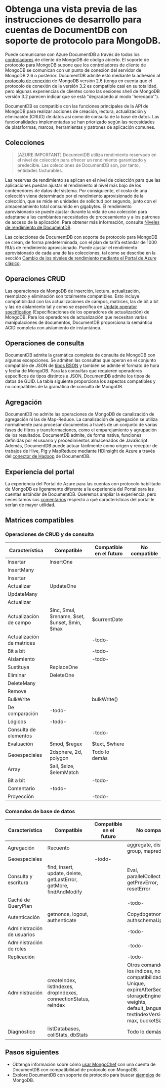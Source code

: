 <properties 
	pageTitle="Obtención de una vista previa de las instrucciones de desarrollo para cuentas de DocumentDB con soporte de protocolo para MongoDB | Microsoft Azure." 
	description="Aprenda a obtener una vista previa de las instrucciones de desarrollo para cuentas de DocumentDB con soporte de protocolo para MongoDB, que ya están disponibles para su vista previa." 
	services="documentdb" 
	authors="stephbaron" 
	manager="jhubbard" 
	editor="" 
	documentationCenter=""/>

<tags 
	ms.service="documentdb" 
	ms.workload="data-services" 
	ms.tgt_pltfrm="na" 
	ms.devlang="na" 
	ms.topic="article" 
	ms.date="08/23/2016" 
	ms.author="stbaro"/>

# Obtenga una vista previa de las instrucciones de desarrollo para cuentas de DocumentDB con soporte de protocolo para MongoDB.

Puede comunicarse con Azure DocumentDB a través de todos los [controladores](https://docs.mongodb.org/ecosystem/drivers/) de cliente de MongoDB de código abierto. El soporte de protocolo para MongoDB supone que los controladores de cliente de MongoDB se comunican con un punto de conexión del servidor de MongoDB 2.6 o posterior. DocumentDB admite esto mediante la adhesión al [protocolo de conexión](https://docs.mongodb.org/manual/reference/mongodb-wire-protocol/) de MongoDB versión 2.6 (tenga en cuenta que el protocolo de conexión de la versión 3.2 es compatible casi en su totalidad, pero algunas experiencias de clientes como las sesiones shell de MongoDB versión 3.2 parecen indicar que se está "degradando al modo 'heredado'").

DocumentDB es compatible con las funciones principales de la API de MongoDB para realizar acciones de creación, lectura, actualización y eliminación (CRUD) de datos así como de consulta de la base de datos. Las funcionalidades implementadas se han priorizado según las necesidades de plataformas, marcos, herramientas y patrones de aplicación comunes.

## Colecciones

> [AZURE.IMPORTANT] DocumentDB utiliza rendimiento reservado en el nivel de colección para ofrecer un rendimiento garantizado y predecible. Las colecciones de DocumentDB son, por tanto, entidades facturables.

Las reservas de rendimiento se aplican en el nivel de colección para que las aplicaciones puedan ajustar el rendimiento al nivel más bajo de los contenedores de datos del sistema. Por consiguiente, el costo de una colección viene determinado por el rendimiento aprovisionado de la colección, que se mide en unidades de solicitud por segundo, junto con el almacenamiento total consumido en gigabytes. El rendimiento aprovisionado se puede ajustar durante la vida de una colección para adaptarse a las cambiantes necesidades de procesamiento y a los patrones de acceso de la aplicación. Para obtener más información, consulte [Niveles de rendimiento de DocumentDB](documentdb-performance-levels.md).

Las colecciones de DocumentDB con soporte de protocolo para MongoDB se crean, de forma predeterminada, con el plan de tarifa estándar de 1000 RU/s de rendimiento aprovisionado. Puede ajustar el rendimiento aprovisionado de cada una de las colecciones, tal como se describe en la sección [Cambio de los niveles de rendimiento mediante el Portal de Azure clásico](documentdb-performance-levels.md#changing-performance-levels-using-the-azure-portal).

## Operaciones CRUD

Las operaciones de MongoDB de inserción, lectura, actualización, reemplazo y eliminación son totalmente compatibles. Esto incluye compatibilidad con las actualizaciones de campos, matrices, las de bit a bit y las de aislamiento tal y como se especifica en [Update operator specification](https://docs.mongodb.org/manual/reference/operator/update/) (Especificaciones de los operadores de actualización) de MongoDB. Para los operadores de actualización que necesitan varias manipulaciones de documentos, DocumentDB proporciona la semántica ACID completa con aislamiento de instantánea.

## Operaciones de consulta

DocumentDB admite la gramática completa de consulta de MongoDB con algunas excepciones. Se admiten las consultas que operan en el conjunto compatible de JSON de [tipos BSON](https://docs.mongodb.org/manual/reference/bson-types/) y también se admite el formato de hora y fecha de MongoDB. Para las consultas que requieren operadores específicos de tipos distintos a JSON, DocumentDB admite los tipos de datos de GUID. La tabla siguiente proporciona los aspectos compatibles y no compatibles de la gramática de consulta de MongoDB.

## Agregación

DocumentDB no admite las operaciones de MongoDB de canalización de agregación ni las de Map-Reduce. La canalización de agregación se utiliza normalmente para procesar documentos a través de un conjunto de varias fases de filtros y transformaciones, como el emparejamiento y agrupación de los resultados. DocumentDB admite, de forma nativa, funciones definidas por el usuario y procedimientos almacenados de JavaScript. Además, DocumentDB puede actuar fácilmente como origen y receptor de trabajos de Hive, Pig y MapReduce mediante HDInsight de Azure a través del [conector de Hadoop](documentdb-run-hadoop-with-hdinsight.md) de DocumentDB.

## Experiencia del portal
La experiencia del Portal de Azure para las cuentas con protocolo habilitado de MongoDB es ligeramente diferente a la experiencia del Portal para las cuentas estándar de DocumentDB. Queremos ampliar la experiencia, pero necesitamos sus [comentarios](mailto:askdocdb@microsoft.com?subject=DocumentDB%20Protocol%20Support%20for%20MongoDB%20Preview%20Portal%20Experience) respecto a qué características del portal le serían de mayor utilidad.

## Matrices compatibles


### Operaciones de CRUD y de consulta

Característica|Compatible|Compatible en el futuro|No compatible 
---|---|---|---
Insertar|InsertOne| | 
 |InsertMany| | 
 |Insertar| | 
Actualizar|UpdateOne| | 
 |UpdateMany| | 
 |Actualizar| | 
Actualización de campo|$inc, $mul, $rename, $set, $unset, $min, $max|$currentDate| 
Actualización de matrices| |-todo-| 
Bit a bit| |-todo-| 
Aislamiento| |-todo-| 
Sustituya|ReplaceOne| |
Eliminar|DeleteOne | |
 |DeleteMany| | 
 |Remove| | 
BulkWrite| |bulkWrite()| 
De comparación|-todo-| | 
Lógicos|-todo-| | 
Consulta de elementos| |-todo-| 
Evaluación|$mod, $regex |$text, $where| 
Geoespaciales|2dsphere, 2d, polygon|Todo lo demás| 
Array|$all, $size, $elemMatch|| 
Bit a bit| |-todo-| 
Comentario|-todo-| | 
Proyección| |-todo-| 


### Comandos de base de datos

Característica|Compatible|Compatible en el futuro|No compatible 
---|---|---|---
Agregación|Recuento| |aggregate, distinct, group, mapreduce
Geoespaciales| |-todo-| 
Consulta y escritura|find, insert, update, delete, getLastError, getMore, findAndModify| |Eval, parallelCollectionScan, getPrevError, resetError
Caché de QueryPlan| | |-todo-
Autenticación|getnonce, logout, authenticate| |Copydbgetnone, authschemaUpgrade
Administración de usuarios| | |-todo-
Administración de roles| | |-todo-
Replicación| | |-todo-
Administración|createIndex, listIndexes, dropIndexes, connectionStatus, reIndex| |Otros comandos. Para los índices, no hay compatibilidad para Unique, expireAfterSeconds, storageEngine, weights, default\_language, textIndexVersion, min, max, bucketSize
Diagnóstico|listDatabases, collStats, dbStats| |Todo lo demás

## Pasos siguientes

- Obtenga información sobre cómo [usar MongoChef](documentdb-mongodb-mongochef.md) con una cuenta de DocumentDB con compatibilidad de protocolo con MongoDB.
- Explore DocumentDB con soporte de protocolo para buscar [ejemplos](documentdb-mongodb-samples.md) de MongoDB.

 

<!---HONumber=AcomDC_0824_2016-->